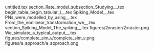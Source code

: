 untitled.tex
section_Rate_model_subsection_Studying__.tex
begin_table_begin_tabular_l__.tex
Spiking_Model__.tex
PNs_were_modelled_by_using__.tex
From_the_nonlinear_transformation_we__.tex
section_Spiking_Model_The_spiking__.tex
figures/2xraster/2xraster.png
We_simulate_a_typical_output__.tex
figures/complete_sim_v/complete_sim_v.png
figures/a_approach/a_approach.png

